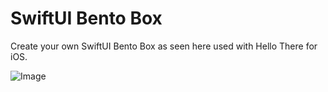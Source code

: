 # SwiftUI Bento Box
Create your own SwiftUI Bento Box as seen here used with Hello There for iOS.

![Image](SwiftUI-Bento-Box/hellothere23-bento-rounded.png/)
